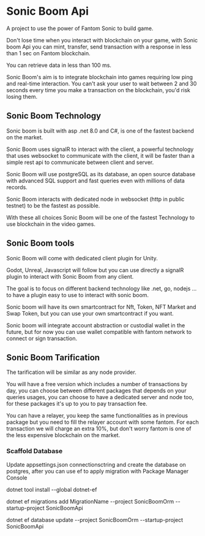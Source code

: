 # Sonic Boom Api

A project to use the power of Fantom Sonic to build game.

Don't lose time when you interact with blockchain on your game, with Sonic boom Api you can mint, transfer, send transaction with a response in less than 1 sec on Fantom blockchain.

You can retrieve data in less than 100 ms.

Sonic Boom's aim is to integrate blockchain into games requiring low ping and real-time interaction. You can't ask your user to wait between 2 and 30 seconds every time you make a transaction on the blockchain, you'd risk losing them.

## Sonic Boom Technology

Sonic boom is built with asp .net 8.0 and C#, is one of the fastest backend on the market.

Sonic Boom uses signalR to interact with the client, a powerful technology that uses websocket to communicate with the client, it will be faster than a simple rest api to communicate between client and server.

Sonic Boom will use postgreSQL as its database, an open source database with advanced SQL support and fast queries even with millions of data records.

Sonic Boom interacts with dedicated node in websocket (http in public testnet) to be the fastest as possible.

With these all choices Sonic Boom will be one of the fastest Technology to use blockchain in the video games.

## Sonic Boom tools

Sonic Boom will come with dedicated client plugin for Unity. 

Godot, Unreal, Javascript will follow but you can use directly a signalR plugin to interact with Sonic Boom from any client.

The goal is to focus on different backend technology like .net, go, nodejs ... to have a plugin easy to use to interact with sonic boom.

Sonic boom will have its own smartcontract for Nft, Token, NFT Market and Swap Token, but you can use your own smartcontract if you want.

Sonic boom will integrate account abstraction or custodial wallet in the future, but for now you can use wallet compatible with fantom network to connect or sign transaction.

## Sonic Boom Tarification

The tarification will be similar as any node provider.

You will have a free version which includes a number of transactions by day, you can choose between different packages that depends on your queries usages, you can choose to have a dedicated server and node too, for these packages it's up to you to pay transaction fee.

You can have a relayer, you keep the same functionalities as in previous package but you need to fill the relayer account with some fantom. For each transaction we will charge an extra 10%, but don't worry fantom is one of the less expensive blockchain on the market.

### Scaffold Database

Update appsettings.json connectionsctring and create the database on postgres, after you can use ef to apply migration with Package Manager Console

dotnet tool install --global dotnet-ef

dotnet ef migrations add MigrationName --project SonicBoomOrm --startup-project SonicBoomApi

dotnet ef database update --project SonicBoomOrm --startup-project SonicBoomApi
